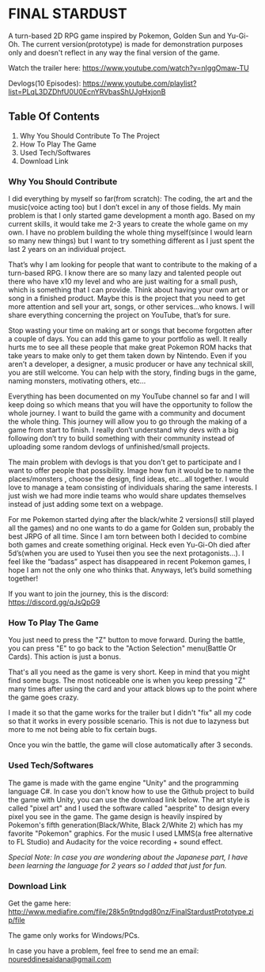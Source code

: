# FINAL STARDUST
A turn-based 2D RPG game inspired by Pokemon, Golden Sun and Yu-Gi-Oh. The current version(prototype) is made for demonstration purposes only and doesn't reflect in any way the final version of the game. 

Watch the trailer here: https://www.youtube.com/watch?v=nIggOmaw-TU

Devlogs(10 Episodes): https://www.youtube.com/playlist?list=PLqL3DZDhfU0U0EcnYRVbasShUJgHxjonB

## Table Of Contents 
1) Why You Should Contribute To The Project
2) How To Play The Game
3) Used Tech/Softwares
4) Download Link

### Why You Should Contribute

I did everything by myself so far(from scratch): The coding, the art and the music(voice acting too) but I don’t excel in any of those fields. My main problem is that I only started game development a month ago. Based on my current skills, it would take me 2-3 years to create the whole game on my own. I have no problem building the whole thing myself(since I would learn so many new things) but I want to try something different as I just spent the last 2 years on an individual project.

That’s why I am looking for people that want to contribute to the making of a turn-based RPG. I know there are so many lazy and talented people out there who have x10 my level and who are just waiting for a small push, which is something that I can provide. Think about having your own art or song in a finished product. Maybe this is the project that you need to get more attention and sell your art, songs, or other services...who knows. I will share everything concerning the project on YouTube, that’s for sure. 

Stop wasting your time on making art or songs that become forgotten after a couple of days. You can add this game to your portfolio as well. It really hurts me to see all these people that make great Pokemon ROM hacks that take years to make only to get them taken down by Nintendo. Even if you aren’t a developer, a designer, a music producer or have any technical skill, you are still welcome. You can help with the story, finding bugs in the game, naming monsters, motivating others, etc…

Everything has been documented on my YouTube channel so far and I will keep doing so which means that you will have the opportunity to follow the whole journey. I want to build the game with a community and document the whole thing. This journey will allow you to go through the making of a game from start to finish. I really don’t understand why devs with a big following don’t try to build something with their community instead of uploading some random devlogs of unfinished/small projects. 

The main problem with devlogs is that you don’t get to participate and I want to offer people that possibility. Image how fun it would be to name the places/monsters , choose the design, find ideas, etc...all together. I would love to manage a team consisting of individuals sharing the same interests. I just wish we had more indie teams who would share updates themselves instead of just adding some text on a webpage.

For me Pokemon started dying after the black/white 2 versions(I still played all the games) and no one wants to do a game for Golden sun, probably the best JRPG of all time. Since I am torn between both I decided to combine both games and create something original. Heck even Yu-Gi-Oh died after 5d’s(when you are used to Yusei then you see the next protagonists…). I feel like the “badass” aspect has disappeared in recent Pokemon games, I hope I am not the only one who thinks that. Anyways, let’s build something together!

If you want to join the journey, this is the discord: https://discord.gg/qJsQpG9

### How To Play The Game

You just need to press the "Z" button to move forward. 
During the battle, you can press "E" to go back to the "Action Selection" menu(Battle Or Cards). This action is just a bonus. 

That's all you need as the game is very short. Keep in mind that you might find some bugs. The most noticeable one is when you keep pressing "Z" many times after using the card and your attack blows up to the point where the game goes crazy.

I made it so that the game works for the trailer but I didn't "fix" all my code so that it works in every possible scenario. This is not due to lazyness but more to me not being able to fix certain bugs. 

Once you win the battle, the game will close automatically after 3 seconds.

### Used Tech/Softwares 

The game is made with the game engine "Unity" and the programming language C#. In case you don't know how to use the Github project to build the game with Unity, you can use the download link below. The art style is called "pixel art" and I used the software called "aesprite" to design every pixel you see in the game. The game design is heavily inspired by Pokemon's fifth generation(Black/White, Black 2/White 2) which has my favorite "Pokemon" graphics. For the music I used LMMS(a free alternative to FL Studio) and Audacity for the voice recording + sound effect. 

*Special Note: In case you are wondering about the Japanese part, I have been learning the language for 2 years so I added that just for fun.* 

### Download Link

Get the game here: http://www.mediafire.com/file/28k5n9tndgd80nz/FinalStardustPrototype.zip/file

The game only works for Windows/PCs. 

In case you have a problem, feel free to send me an email: noureddinesaidana@gmail.com

